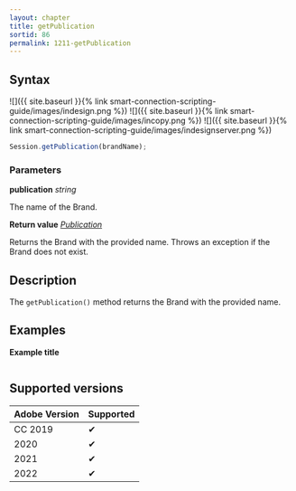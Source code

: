 ```yaml
---
layout: chapter
title: getPublication
sortid: 86
permalink: 1211-getPublication
---
```

## Syntax

![]({{ site.baseurl }}{% link smart-connection-scripting-guide/images/indesign.png %}) ![]({{ site.baseurl }}{% link smart-connection-scripting-guide/images/incopy.png %}) ![]({{ site.baseurl }}{% link smart-connection-scripting-guide/images/indesignserver.png %})
```javascript
Session.getPublication(brandName);
```

### Parameters

**publication** *string*

The name of the Brand.

**Return value** *[Publication](../../EntPublication/index.md)*

Returns the Brand with the provided name. Throws an exception if the Brand does not exist.

## Description

The `getPublication()` method returns the Brand with the provided name.

## Examples

**Example title**

```javascript

```

## Supported versions

| Adobe Version | Supported |
|---------------|---------|
| CC 2019       | ✔       |
| 2020          | ✔       |
| 2021          | ✔       |
| 2022          | ✔         |
